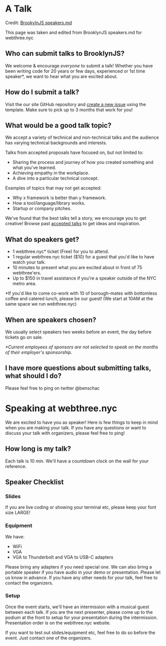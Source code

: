 # A Talk

Credit: [BrookylnJS speakers.md](https://github.com/brooklynjs/brooklynjs.github.io/blob/master/speakers.md)

This page was taken and edited from BrooklynJS speakers.md for webthree.nyc

## Who can submit talks to BrooklynJS?

We welcome & encourage _everyone_ to submit a talk!
Whether you have been writing code for 20 years or few days, experienced or 1st time speaker\*, we want to hear what you are excited about.

## How do I submit a talk?

Visit the our site GitHub repository and [create a new issue](https://github.com/webthreenyc/submityourtalk/issues) using the template. Make sure to pick up to 3 months that work for you!

## What would be a good talk topic?

We accept a variety of technical and non-technical talks and the audience has varying technical backgrounds and interests.

Talks from accepted proposals have focused on, but not limited to:

- Sharing the process and journey of how you created something and what you've learned.
- Achieving empathy in the workplace.
- A dive into a particular technical concept.

Examples of topics that may not get accepted:

- Why x framework is better than y framework.
- How a tool/language/library works.
- Startup or company pitches.

We've found that the best talks tell a story, we encourage you to get creative! Browse past [accepted talks](https://github.com/brooklynjs/brooklynjs.github.io/issues?q=is%3Aissue+label%3Aaccepted+is%3Aclosed) to get ideas and inspiration.

## What do speakers get?

- 1 webthree.nyc\* ticket (Free) for you to attend.
- 1 regular webthree.nyc ticket ($10) for a guest that you'd like to have watch your talk.
- 10 minutes to present what you are excited about in front of 75 webthree'ers.
- Up to $150 in travel assistance if you're a speaker outside of the NYC metro area.

\*If you'd like to come co-work with 10 of borough-mates with bottomless coffee and catered lunch, please be our guest! (We start at 10AM at the same space we run webthree.nyc)

## When are speakers chosen?

We usually select speakers two weeks before an event, the day before tickets go on sale.

_\*Current employees of sponsors are not selected to speak on the months of their employer's sponsorship._

## I have more questions about submitting talks, what should I do?

Please feel free to ping on twitter @benschac

# Speaking at webthree.nyc

We are excited to have you as speaker! Here is few things to keep in mind when you are making your talk. If you have any questions or want to discuss your talk with organizers, please feel free to ping!

## How long is my talk?

Each talk is 10 min. We'll have a countdown clock on the wall for your reference.

## Speaker Checklist

### Slides

If you are live coding or showing your terminal etc, please keep your font size LARGE!

### Equipment

We have:

- WiFi
- VGA
- VGA to Thunderbolt and VGA to USB-C adapters

Please bring any adapters if you need special one. We can also bring a portable speaker if you have audio in your demo or presentation. Please let us know in advance. If you have any other needs for your talk, feel free to contact the organizers.

### Setup

Once the event starts, we'll have an intermission with a musical guest between each talk. If you are the next presenter, please come up to the podium at the front to setup for your presentation during the intermission. Presentation order is on the webthree.nyc website.

If you want to test out slides/equipment etc, feel free to do so before the event. Just contact one of the organizers.
